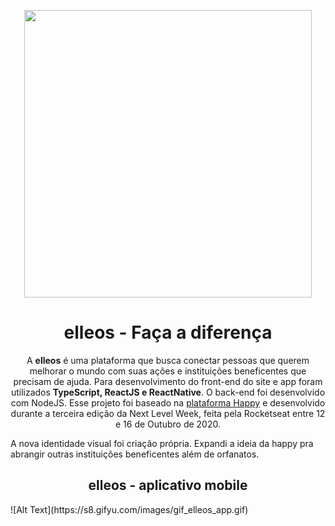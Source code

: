 <p align="center">
  <img width="460" src="https://i.imgur.com/NR58Ooa.jpg">
</p>
<h1 align="center">elleos - Faça a diferença</h1>
<p align="center">A <strong>elleos</strong> é uma plataforma que busca conectar pessoas que querem melhorar o mundo com suas ações e instituições beneficentes que precisam de ajuda. 
Para desenvolvimento do front-end do site e app foram utilizados <strong>TypeScript, ReactJS e ReactNative</strong>. O back-end foi desenvolvido com NodeJS.
Esse projeto foi baseado na <a href="https://github.com/rocketseat-education/nlw-03-omnistack">plataforma Happy</a> e desenvolvido durante a terceira edição da Next Level Week, feita pela Rocketseat entre 12 e 16 de Outubro de 2020. </p>

<p>
A nova identidade visual foi criação própria. Expandi a ideia da happy pra abrangir outras instituições beneficentes além de orfanatos.</p>

<h2 align="center">elleos - aplicativo mobile</h2>
![Alt Text](https://s8.gifyu.com/images/gif_elleos_app.gif)
